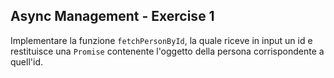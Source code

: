 ## Async Management - Exercise 1

Implementare la funzione `fetchPersonById`, la quale riceve in input un id e restituisce una `Promise` contenente l'oggetto della persona corrispondente a quell'id.